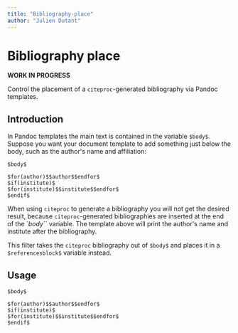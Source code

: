 ```yaml
---
title: "Bibliography-place"
author: "Julien Dutant"
---
```


Bibliography place
=======

**WORK IN PROGRESS**

Control the placement of a `citeproc`-generated bibliography
via Pandoc templates.

Introduction
------------

In Pandoc templates the main text is contained in the variable
`$body$`. Suppose you want your document template to add something
just below the body, such as the author's name and affiliation:

```
$body$

$for(author)$$author$$endfor$
$if(institute)$
$for(institute)$$institute$$endfor$
$endif$

```

When using `citeproc` to generate a bibliography you will not get
the desired result, because `citeproc`-generated bibliographies
are inserted at the end of the `$body$`` variable. The template
above will print the author's name and institute after the
bibliography.

This filter takes the `citeproc` bibliography out of `$body$` and
places it in a `$referencesblock$` variable instead.

Usage
----

```
$body$

$for(author)$$author$$endfor$
$if(institute)$
$for(institute)$$institute$$endfor$
$endif$

```

